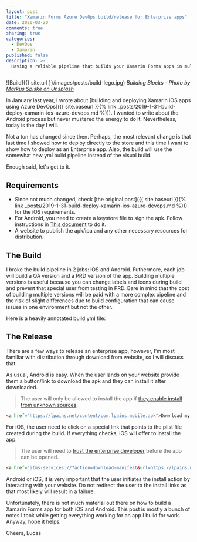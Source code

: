```yaml
---
layout: post
title: "Xamarin Forms Azure DevOps build/release for Enterprise apps"
date: 2020-03-20
comments: true
sharing: true
categories: 
  - DevOps
  - Xamarin
published: false
description: >-
  Having a reliable pipeline that builds your Xamarin Forms apps in multiple configurations is beautiful. In this post, I will show you how to create an yml pipeline to build your iOS and Android app and release it to your Enterprise users.  
---
```


![Build]({{ site.url }}/images/posts/build-lego.jpg)
*Building Blocks - Photo by [Markus Spiske on Unsplash](https://unsplash.com/photos/C0koz3G1I4I)*

In January last year, I wrote about [building and deploying Xamarin iOS apps using Azure DevOps]({{ site.baseurl }}{% link _posts/2019-1-31-build-deploy-xamarin-ios-azure-devops.md %})). I wanted to write about the Android process but never mustered the energy to do it. Nevertheless, today is the day I will.

Not a ton has changed since then. Perhaps, the most relevant change is that last time I showed how to deploy directly to the store and this time I want to show how to deploy as an Enterprise app. Also, the build will use the somewhat new yml build pipeline instead of the visual build.

Enough said, let's get to it.

## Requirements
* Since not much changed, check [the original post]({{ site.baseurl }}{% link _posts/2019-1-31-build-deploy-xamarin-ios-azure-devops.md %})) for the iOS requirements.
* For Android, you need to create a keystore file to sign the apk. Follow instructions in [This document](https://docs.microsoft.com/en-us/xamarin/android/deploy-test/signing/?tabs=windows) to do it.
* A website to publish the apk/ipa and any other necessary resources for distribution.

## The Build

I broke the build pipeline in 2 jobs: iOS and Android. Futhermore, each job will build a QA version and a PRD version of the app. Building multiple versions is useful because you can change labels and icons during build and prevent that special user from testing in PRD. Bare in mind that the cost of building multiple versions will be paid with a more complex pipeline and the risk of slight differences due to build configuration that can cause issues in one environment but not the other.

Here is a heavily annotated build yml file:

<script src="https://gist.github.com/jlucaspains/3d27de10db0e99d7b7593dcb8323cf55.js"></script>

## The Release
There are a few ways to release an enterprise app, however, I'm most familiar with distribution through download from website, so I will discuss that.

As usual, Android is easy. When the user lands on your website provide them a button/link to download the apk and they can install it after downloaded.

> The user will only be allowed to install the app if [they enable install from unknown sources](https://www.androidcentral.com/unknown-sources).

```html
<a href="https://lpains.net/content/com.lpains.mobile.apk">Download my awesome Android app</a>
```

For iOS, the user need to click on a special link that points to the plist file created during the build. If everything checks, iOS will offer to install the app.

> The user will need to [trust the enterprise developer](https://support.apple.com/en-us/HT204460) before the app can be opened.

```html
<a href="itms-services://?action=download-manifest&url=https://lpains.net/content/com.lpains.mobile.plist">Download my awesome iOS app</a>
```

Android or iOS, it is very important that the user initiates the install action by interacting with your website. Do not redirect the user to the install links as that most likely will result in a failure.

Unfortunately, there is not much material out there on how to build a Xamarin Forms app for both iOS and Android. This post is mostly a bunch of notes I took while getting everything working for an app I build for work. Anyway, hope it helps.

Cheers,
Lucas
